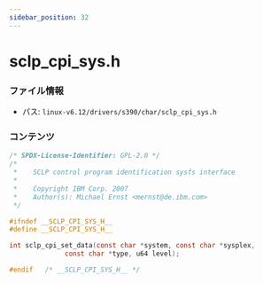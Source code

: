 ```yaml
---
sidebar_position: 32
---
```

# sclp_cpi_sys.h

### ファイル情報

- パス: `linux-v6.12/drivers/s390/char/sclp_cpi_sys.h`

### コンテンツ

```h
/* SPDX-License-Identifier: GPL-2.0 */
/*
 *    SCLP control program identification sysfs interface
 *
 *    Copyright IBM Corp. 2007
 *    Author(s): Michael Ernst <mernst@de.ibm.com>
 */

#ifndef __SCLP_CPI_SYS_H__
#define __SCLP_CPI_SYS_H__

int sclp_cpi_set_data(const char *system, const char *sysplex,
		      const char *type, u64 level);

#endif	 /* __SCLP_CPI_SYS_H__ */

```
